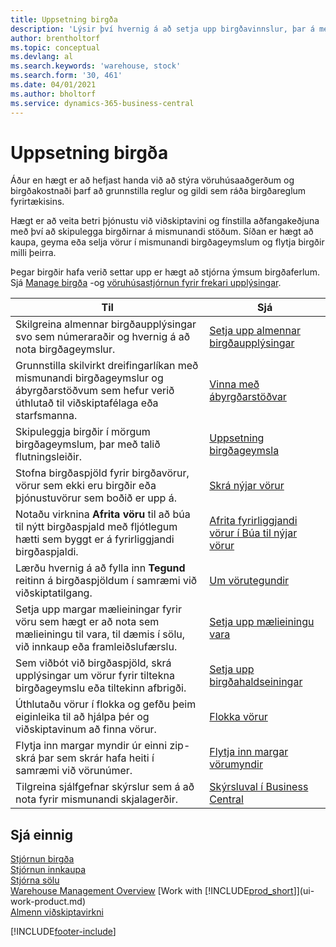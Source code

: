 ```yaml
---
title: Uppsetning birgða
description: 'Lýsir því hvernig á að setja upp birgðavinnslur, þar á meðal flutningsleiðir og birgðageymslur á borð við vöruhús.'
author: brentholtorf
ms.topic: conceptual
ms.devlang: al
ms.search.keywords: 'warehouse, stock'
ms.search.form: '30, 461'
ms.date: 04/01/2021
ms.author: bholtorf
ms.service: dynamics-365-business-central
---
```

# <a name="setting-up-inventory"></a>Uppsetning birgða
Áður en hægt er að hefjast handa við að stýra vöruhúsaaðgerðum og birgðakostnaði þarf að grunnstilla reglur og gildi sem ráða birgðareglum fyrirtækisins.

Hægt er að veita betri þjónustu við viðskiptavini og fínstilla aðfangakeðjuna með því að skipulegga birgðirnar á mismunandi stöðum. Síðan er hægt að kaupa, geyma eða selja vörur í mismunandi birgðageymslum og flytja birgðir milli þeirra.

Þegar birgðir hafa verið settar upp er hægt að stjórna ýmsum birgðaferlum. Sjá  [Manage birgða](inventory-manage-inventory.md)  -og  [vöruhúsastjórnun fyrir frekari upplýsingar](design-details-warehouse-management.md).

| Til | Sjá |
| --- | --- |
| Skilgreina almennar birgðaupplýsingar svo sem númeraraðir og hvernig á að nota birgðageymslur. |[Setja upp almennar birgðaupplýsingar](inventory-how-setup-general.md) |
|Grunnstilla skilvirkt dreifingarlíkan með mismunandi birgðageymslur og ábyrgðarstöðvum sem hefur verið úthlutað til viðskiptafélaga eða starfsmanna.|[Vinna með ábyrgðarstöðvar](inventory-responsibility-centers.md)|
| Skipuleggja birgðir í mörgum birgðageymslum, þar með talið flutningsleiðir. |[Uppsetning birgðageymsla](inventory-how-register-new-items.md) |
| Stofna birgðaspjöld fyrir birgðavörur, vörur sem ekki eru birgðir eða þjónustuvörur sem boðið er upp á. |[Skrá nýjar vörur](inventory-how-register-new-items.md) |
|Notaðu virknina **Afrita vöru** til að búa til nýtt birgðaspjald með fljótlegum hætti sem byggt er á fyrirliggjandi birgðaspjaldi.|[Afrita fyrirliggjandi vörur í Búa til nýjar vörur](inventory-how-copy-items.md)|
|Lærðu hvernig á að fylla inn **Tegund** reitinn á birgðaspjöldum í samræmi við viðskiptatilgang.|[Um vörutegundir](inventory-about-item-types.md)|
|Setja upp margar mælieiningar fyrir vöru sem hægt er að nota sem mælieiningu til vara, til dæmis í sölu, við innkaup eða framleiðslufærslu.|[Setja upp mælieiningu vara](inventory-how-setup-units-of-measure.md)|
|Sem viðbót við birgðaspjöld, skrá upplýsingar um vörur fyrir tiltekna birgðageymslu eða tiltekinn afbrigði.|[Setja upp birgðahaldseiningar](inventory-how-to-set-up-stockkeeping-units.md)|
| Úthlutaðu vörur í flokka og gefðu þeim eiginleika til að hjálpa þér og viðskiptavinum að finna vörur. |[Flokka vörur](inventory-how-categorize-items.md) |
|Flytja inn margar myndir úr einni zip-skrá þar sem skrár hafa heiti í samræmi við vörunúmer.|[Flytja inn margar vörumyndir](inventory-how-import-item-pictures.md)|
|Tilgreina sjálfgefnar skýrslur sem á að nota fyrir mismunandi skjalagerðir.|[Skýrsluval í Business Central](across-report-selections.md)|

## <a name="see-also"></a>Sjá einnig

[Stjórnun birgða](inventory-manage-inventory.md)  
[Stjórnun innkaupa](purchasing-manage-purchasing.md)  
[Stjórna sölu](sales-manage-sales.md)    
[Warehouse Management Overview](design-details-warehouse-management.md)
[Work with [!INCLUDE[prod_short](includes/prod_short.md)]](ui-work-product.md)  
[Almenn viðskiptavirkni](ui-across-business-areas.md)


[!INCLUDE[footer-include](includes/footer-banner.md)]
